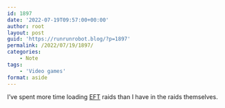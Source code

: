 ```yaml
---
id: 1897
date: '2022-07-19T09:57:00+00:00'
author: root
layout: post
guid: 'https://runrunrobot.blog/?p=1897'
permalink: /2022/07/19/1897/
categories:
    - Note
tags:
    - 'Video games'
format: aside
---
```


I’ve spent more time loading [EFT](https://href.li/?https://www.escapefromtarkov.com/) raids than I have in the raids themselves.